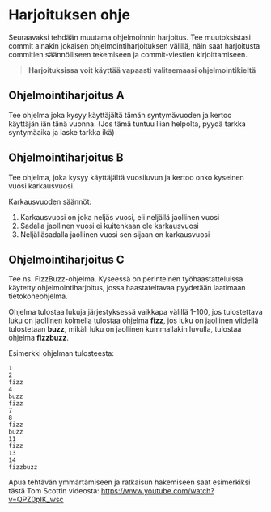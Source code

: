 # Harjoituksen ohje
Seuraavaksi tehdään muutama ohjelmoinnin harjoitus. Tee muutoksistasi commit ainakin jokaisen ohjelmointiharjoituksen välillä, näin saat harjoitusta commitien säännölliseen tekemiseen ja commit-viestien kirjoittamiseen.

>**Harjoituksissa voit käyttää vapaasti valitsemaasi ohjelmointikieltä**

## Ohjelmointiharjoitus A
Tee ohjelma joka kysyy käyttäjältä tämän syntymävuoden ja kertoo käyttäjän iän tänä vuonna. (Jos tämä tuntuu liian helpolta, pyydä tarkka syntymäaika ja laske tarkka ikä)

## Ohjelmointiharjoitus B
Tee ohjelma, joka kysyy käyttäjältä vuosiluvun ja kertoo onko kyseinen vuosi karkausvuosi.

Karkausvuoden säännöt:
1. Karkausvuosi on joka neljäs vuosi, eli neljällä jaollinen vuosi
1. Sadalla jaollinen vuosi ei kuitenkaan ole karkausvuosi
1. Neljälläsadalla jaollinen vuosi sen sijaan on karkausvuosi

## Ohjelmointiharjoitus C
Tee ns. FizzBuzz-ohjelma. Kyseessä on perinteinen työhaastatteluissa käytetty ohjelmointiharjoitus, jossa haastateltavaa pyydetään laatimaan tietokoneohjelma.

Ohjelma tulostaa lukuja järjestyksessä vaikkapa välillä 1-100, jos tulostettava luku on jaollinen kolmella tulostaa ohjelma **fizz**, jos luku on jaollinen viidellä tulostetaan **buzz**, mikäli luku on jaollinen kummallakin luvulla, tulostaa ohjelma **fizzbuzz**.

Esimerkki ohjelman tulosteesta:
```
1
2
fizz
4
buzz
fizz
7
8
fizz
buzz
11
fizz
13
14
fizzbuzz
```

Apua tehtävän ymmärtämiseen ja ratkaisun hakemiseen saat esimerkiksi tästä Tom Scottin videosta: https://www.youtube.com/watch?v=QPZ0pIK_wsc
